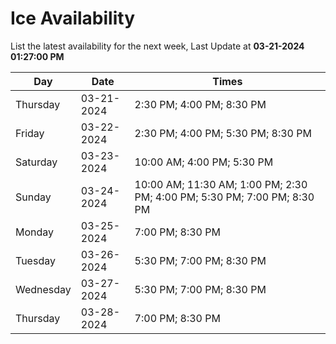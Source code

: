 # Ice Availability

List the latest availability for the next week, Last Update at **03-21-2024 01:27:00 PM**

| Day         | Date        | Times       |
| ----------- | ----------- | ----------- |
|Thursday|03-21-2024|2:30 PM; 4:00 PM; 8:30 PM|
|Friday|03-22-2024|2:30 PM; 4:00 PM; 5:30 PM; 8:30 PM|
|Saturday|03-23-2024|10:00 AM; 4:00 PM; 5:30 PM|
|Sunday|03-24-2024|10:00 AM; 11:30 AM; 1:00 PM; 2:30 PM; 4:00 PM; 5:30 PM; 7:00 PM; 8:30 PM|
|Monday|03-25-2024|7:00 PM; 8:30 PM|
|Tuesday|03-26-2024|5:30 PM; 7:00 PM; 8:30 PM|
|Wednesday|03-27-2024|5:30 PM; 7:00 PM; 8:30 PM|
|Thursday|03-28-2024|7:00 PM; 8:30 PM|
